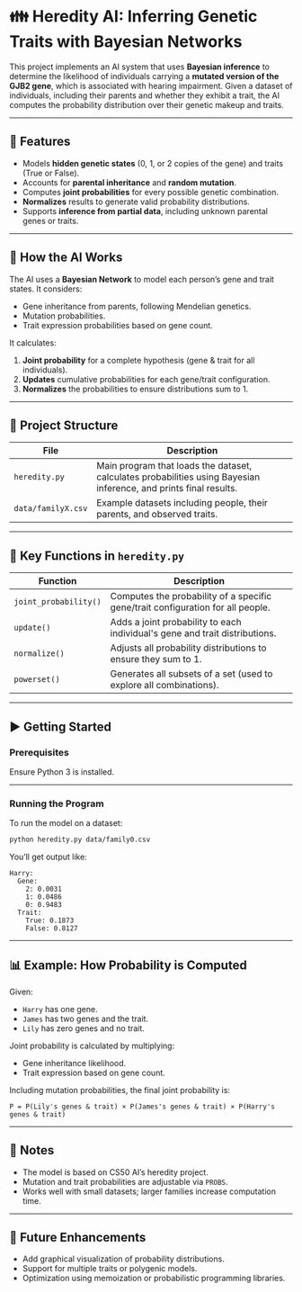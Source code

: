 
# 👪 Heredity AI: Inferring Genetic Traits with Bayesian Networks

This project implements an AI system that uses **Bayesian inference** to determine the likelihood of individuals carrying a **mutated version of the GJB2 gene**, which is associated with hearing impairment. Given a dataset of individuals, including their parents and whether they exhibit a trait, the AI computes the probability distribution over their genetic makeup and traits.

---

## 🎯 Features

- Models **hidden genetic states** (0, 1, or 2 copies of the gene) and traits (True or False).
- Accounts for **parental inheritance** and **random mutation**.
- Computes **joint probabilities** for every possible genetic combination.
- **Normalizes** results to generate valid probability distributions.
- Supports **inference from partial data**, including unknown parental genes or traits.

---

## 🧠 How the AI Works

The AI uses a **Bayesian Network** to model each person’s gene and trait states. It considers:

- Gene inheritance from parents, following Mendelian genetics.
- Mutation probabilities.
- Trait expression probabilities based on gene count.

It calculates:

1. **Joint probability** for a complete hypothesis (gene & trait for all individuals).
2. **Updates** cumulative probabilities for each gene/trait configuration.
3. **Normalizes** the probabilities to ensure distributions sum to 1.

---

## 📁 Project Structure

| File           | Description |
|----------------|-------------|
| `heredity.py`  | Main program that loads the dataset, calculates probabilities using Bayesian inference, and prints final results. |
| `data/familyX.csv` | Example datasets including people, their parents, and observed traits. |

---

## 🔑 Key Functions in `heredity.py`

| Function           | Description |
|--------------------|-------------|
| `joint_probability()` | Computes the probability of a specific gene/trait configuration for all people. |
| `update()`         | Adds a joint probability to each individual's gene and trait distributions. |
| `normalize()`      | Adjusts all probability distributions to ensure they sum to 1. |
| `powerset()`       | Generates all subsets of a set (used to explore all combinations). |

---

## ▶️ Getting Started

### Prerequisites

Ensure Python 3 is installed.

---

### Running the Program

To run the model on a dataset:

```bash
python heredity.py data/family0.csv
```

You’ll get output like:

```
Harry:
  Gene:
    2: 0.0031
    1: 0.0486
    0: 0.9483
  Trait:
    True: 0.1873
    False: 0.8127
```

---

## 📊 Example: How Probability is Computed

Given:
- `Harry` has one gene.
- `James` has two genes and the trait.
- `Lily` has zero genes and no trait.

Joint probability is calculated by multiplying:
- Gene inheritance likelihood.
- Trait expression based on gene count.

Including mutation probabilities, the final joint probability is:

```text
P = P(Lily's genes & trait) × P(James's genes & trait) × P(Harry's genes & trait)
```

---

## 📌 Notes

- The model is based on CS50 AI’s heredity project.
- Mutation and trait probabilities are adjustable via `PROBS`.
- Works well with small datasets; larger families increase computation time.

---

## 🚀 Future Enhancements

- Add graphical visualization of probability distributions.
- Support for multiple traits or polygenic models.
- Optimization using memoization or probabilistic programming libraries.

